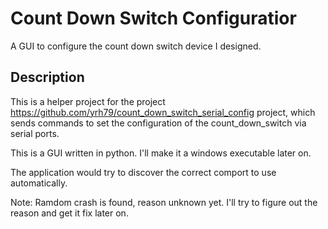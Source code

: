 # Count Down Switch Configuratior
A GUI to configure the count down switch device I designed.

## Description
This is a helper project for the project https://github.com/yrh79/count_down_switch_serial_config project, which sends commands to set the configuration of the count_down_switch via serial ports.

This is a GUI written in python. I'll make it a windows executable later on.

The application would try to discover the correct comport to use automatically.

Note: Ramdom crash is found, reason unknown yet. I'll try to figure out the reason and get it fix later on.
